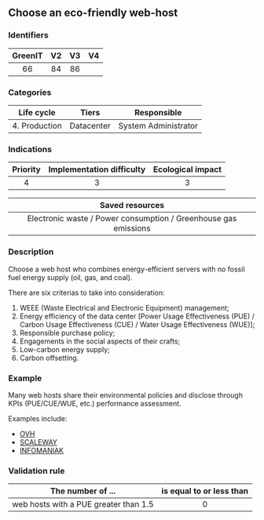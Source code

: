 ## Choose an eco-friendly web-host

### Identifiers

| GreenIT | V2  | V3  |  V4  |
|:-------:|:---:|:---:|:----:|
|   66    | 84  | 86  |      |

### Categories

|  Life cycle   |   Tiers    |     Responsible      |
|:-------------:|:----------:|:--------------------:|
| 4. Production | Datacenter | System Administrator |

### Indications

|      Priority      | Implementation difficulty | Ecological impact |
|:------------------:|:-------------------------:|:-----------------:|
|         4          |             3             |         3         |

|                         Saved resources                          |
|:----------------------------------------------------------------:|
| Electronic waste / Power consumption / Greenhouse gas emissions  |

### Description

Choose a web host who combines energy-efficient servers with no fossil fuel energy supply (oil, gas, and coal). 

There are six criterias to take into consideration:
1. WEEE (Waste Electrical and Electronic Equipment) management;
2. Energy efficiency of the data center [Power Usage Effectiveness (PUE) / Carbon Usage Effectiveness (CUE) / Water Usage Effectiveness (WUE)];
3. Responsible purchase policy;
4. Engagements in the social aspects of their crafts;
5. Low-carbon energy supply;
6. Carbon offsetting.

### Example

Many web hosts share their environmental policies and disclose through KPIs (PUE/CUE/WUE, etc.) performance assessment. 

Examples include:
   - [OVH](https://corporate.ovhcloud.com/fr/sustainability/environment/)
   - [SCALEWAY](https://www.scaleway.com/fr/leadership-environnemental/)
   - [INFOMANIAK](https://www.infomaniak.com/fr/ecologie)

### Validation rule

| The number of ...                     | is equal to or less than |  
|---------------------------------------|:------------------------:|
| web hosts with a PUE greater than 1.5 |             0            |
